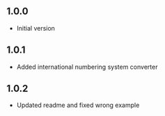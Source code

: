 ## 1.0.0

- Initial version

## 1.0.1

- Added international numbering system converter

## 1.0.2

- Updated readme and fixed wrong example